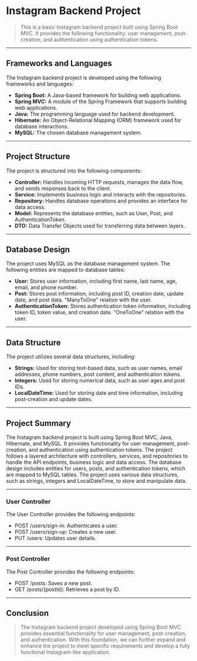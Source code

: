 # Instagram Backend Project
>This is a basic Instagram backend project built using Spring Boot MVC. It provides the following functionality: user management, post-creation, and authentication using authentication tokens.
---
## Frameworks and Languages
The Instagram backend project is developed using the following frameworks and languages:

* **Spring Boot:** A Java-based framework for building web applications.
* **Spring MVC:** A module of the Spring Framework that supports building web applications.
* **Java:** The programming language used for backend development.
* **Hibernate:** An Object-Relational Mapping (ORM) framework used for database interactions.
* **MySQL:** The chosen database management system.
---
## Project Structure
The project is structured into the following components:

* **Controller:** Handles incoming HTTP requests, manages the data flow, and sends responses back to the client.
* **Service:** Implements business logic and interacts with the repositories.
* **Repository:** Handles database operations and provides an interface for data access.
* **Model:** Represents the database entities, such as User, Post, and AuthenticationToken.
* **DTO:** Data Transfer Objects used for transferring data between layers.
---
## Database Design
The project uses MySQL as the database management system. The following entities are mapped to database tables:

* **User:** Stores user information, including first name, last name, age, email, and phone number.
* **Post:** Stores post information, including post ID, creation date, update date, and post data. "ManyToOne" relation with the user.
* **AuthenticationToken:** Stores authentication token information, including token ID, token value, and creation date. "OneToOne" relation with the user.
---
## Data Structure
The project utilizes several data structures, including:

* **Strings:** Used for storing text-based data, such as user names, email addresses, phone numbers, post content, and authentication tokens.
* **Integers:** Used for storing numerical data, such as user ages and post IDs.
* **LocalDateTime:** Used for storing date and time information, including post-creation and update dates.
---
## Project Summary
The Instagram backend project is built using Spring Boot MVC, Java, Hibernate, and MySQL. It provides functionality for user management, post-creation, and authentication using authentication tokens. The project follows a layered architecture with controllers, services, and repositories to handle the API endpoints, business logic and data access. The database design includes entities for users, posts, and authentication tokens, which are mapped to MySQL tables. The project uses various data structures, such as strings, integers and LocalDateTime, to store and manipulate data.

---
### User Controller
The User Controller provides the following endpoints:

* POST /users/sign-in: Authenticates a user.
* POST /users/sign-up: Creates a new user.
* PUT /users: Updates user details.
---
### Post Controller
The Post Controller provides the following endpoints:

* POST /posts: Saves a new post.
* GET /posts/{postId}: Retrieves a post by ID.
---
## Conclusion
> The Instagram backend project developed using Spring Boot MVC provides essential functionality for user management, post-creation, and authentication. With this foundation, we can further expand and enhance the project to meet specific requirements and develop a fully functional Instagram-like application.
